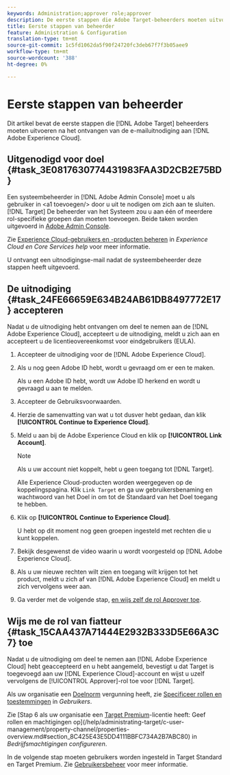 ```yaml
---
keywords: Administration;approver role;approver
description: De eerste stappen die Adobe Target-beheerders moeten uitvoeren nadat ze de e-mailuitnodiging aan de Adobe Experience Cloud hebben ontvangen.
title: Eerste stappen van beheerder
feature: Administration & Configuration
translation-type: tm+mt
source-git-commit: 1c5fd1062da5f90f24720fc3deb67f7f3b05aee9
workflow-type: tm+mt
source-wordcount: '388'
ht-degree: 0%

---
```



# Eerste stappen van beheerder

Dit artikel bevat de eerste stappen die [!DNL Adobe Target] beheerders moeten uitvoeren na het ontvangen van de e-mailuitnodiging aan [!DNL Adobe Experience Cloud].

## Uitgenodigd voor doel {#task_3E0817630774431983FAA3D2CB2E75BD}

Een systeembeheerder in [!DNL Adobe Admin Console] moet u als gebruiker in &lt;a1 toevoegen/> door u uit te nodigen om zich aan te sluiten. [!DNL Target] De beheerder van het Systeem zou u aan één of meerdere rol-specifieke groepen dan moeten toevoegen. Beide taken worden uitgevoerd in [Adobe Admin Console](https://adminconsole.adobe.com).

Zie [Experience Cloud-gebruikers en -producten beheren](https://experienceleague.adobe.com/docs/core-services/interface/manage-users-and-products/admin-getting-started.html) in *Experience Cloud en Core Services help* voor meer informatie.

U ontvangt een uitnodigingse-mail nadat de systeembeheerder deze stappen heeft uitgevoerd.

## De uitnodiging {#task_24FE66659E634B24AB61DB8497772E17} accepteren

Nadat u de uitnodiging hebt ontvangen om deel te nemen aan de [!DNL Adobe Experience Cloud], accepteert u de uitnodiging, meldt u zich aan en accepteert u de licentieovereenkomst voor eindgebruikers (EULA).

1. Accepteer de uitnodiging voor de [!DNL Adobe Experience Cloud].
1. Als u nog geen Adobe ID hebt, wordt u gevraagd om er een te maken.

   Als u een Adobe ID hebt, wordt uw Adobe ID herkend en wordt u gevraagd u aan te melden.
1. Accepteer de Gebruiksvoorwaarden.
1. Herzie de samenvatting van wat u tot dusver hebt gedaan, dan klik **[!UICONTROL Continue to Experience Cloud]**.
1. Meld u aan bij de Adobe Experience Cloud en klik op **[!UICONTROL Link Account]**.

   >[!NOTE]
   >
   >Als u uw account niet koppelt, hebt u geen toegang tot [!DNL Target].

   Alle Experience Cloud-producten worden weergegeven op de koppelingspagina. Klik `Link Target` en ga uw gebruikersbenaming en wachtwoord van het Doel in om tot de Standaard van het Doel toegang te hebben.
1. Klik op **[!UICONTROL Continue to Experience Cloud]**.

   U hebt op dit moment nog geen groepen ingesteld met rechten die u kunt koppelen.
1. Bekijk desgewenst de video waarin u wordt voorgesteld op [!DNL Adobe Experience Cloud].
1. Als u uw nieuwe rechten wilt zien en toegang wilt krijgen tot het product, meldt u zich af van [!DNL Adobe Experience Cloud] en meldt u zich vervolgens weer aan.
1. Ga verder met de volgende stap, [en wijs zelf de rol Approver toe](/help/administrating-target/start-target.md#task_15CAA437A71444E2932B333D5E66A3C7).

## Wijs me de rol van fiatteur {#task_15CAA437A71444E2932B333D5E66A3C7} toe

Nadat u de uitnodiging om deel te nemen aan [!DNL Adobe Experience Cloud] hebt geaccepteerd en u hebt aangemeld, bevestigt u dat Target is toegevoegd aan uw [!DNL Experience Cloud]-account en wijst u uzelf vervolgens de [!UICONTROL Approver]-rol toe voor [!DNL Target].

Als uw organisatie een [Doelnorm](/help/c-intro/intro.md#section_ACD5EFF17AAB4E979CBEFA0145CCD905) vergunning heeft, zie [Specificeer rollen en toestemmingen](/help/administrating-target/c-user-management/c-user-management/user-management.md#roles-permissions) in *Gebruikers*.

Zie [Stap 6 als uw organisatie een [Target Premium](/help/c-intro/intro.md#premium)-licentie heeft: Geef rollen en machtigingen op](/help/administrating-target/c-user-management/property-channel/properties-overview.md#section_8C425E43E5DD4111BBFC734A2B7ABC80) in *Bedrijfsmachtigingen configureren*.

In de volgende stap moeten gebruikers worden ingesteld in Target Standard en Target Premium. Zie [Gebruikersbeheer](/help/administrating-target/c-user-management/user-management.md) voor meer informatie.